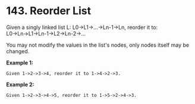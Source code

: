 # 143. Reorder List

Given a singly linked list L: L0→L1→…→Ln-1→Ln,
reorder it to: L0→Ln→L1→Ln-1→L2→Ln-2→…

You may not modify the values in the list's nodes, only nodes itself may be changed.

**Example 1:**

    Given 1->2->3->4, reorder it to 1->4->2->3.

**Example 2:**

    Given 1->2->3->4->5, reorder it to 1->5->2->4->3.